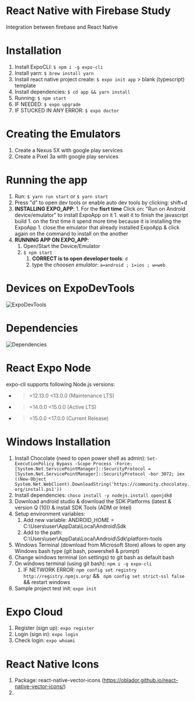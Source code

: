 # React Native with Firebase Study
Integration between firebase and React Native

#  Installation

1. Install ExpoCLI: ``` $ npm i -g expo-cli ```
1. Install yarn: ``` $ brew install yarn ```
1. Install react native project create: ``` $ expo init app ``` > blank (typescript) template
1. Install dependencies: ``` $ cd app && yarn install ```
1. Running: ``` $ npm start ```
1. IF NEEDED: ``` $ expo upgrade ```
1. IF STUCKED IN ANY ERROR:  ``` $ expo doctor ```

# Creating the Emulators

1. Create a Nexus 5X with google play services
1. Create a Pixel 3a with google play services

# Running the app

 1. Run: ``` $ yarn run start ``` or ``` $ yarn start ```
 1. Press "d" to open dev tools or enable auto dev tools by clicking: shift+d
 1. **INSTALLING EXPO_APP**:
        1. For the **fisrt time** Click on: "Run on Android device/emulator" to install ExpoApp on it
            1. wait it to finish the javascript build
            1. on the first time it spend more time because it is installing the ExpoApp
            1. close the emulator that already installed ExpoApp & click again on the command to install on the another
1. **RUNNING APP ON EXPO_APP**:
    1. Open/Start the Device/Emulator
    1. ``` $ npm start ``` 
        1. **CORRECT is to open developer tools**: ``` d ```
        1. type the *choosen emulator*: ``` a=android ; i=ios ; w=web ```

# Devices on ExpoDevTools
![ExpoDevTools](./ExpoDevices.png)

# Dependencies
![Dependencies](./Dependencies.png)

# React Expo Node

expo-cli supports following Node.js versions:
* >=12.13.0 <13.0.0 (Maintenance LTS)
* >=14.0.0 <15.0.0 (Active LTS)
* >=15.0.0 <17.0.0 (Current Release)


# Windows Installation

1. Install Chocolate (need to open power shell as admin): ``` Set-ExecutionPolicy Bypass -Scope Process -Force; [System.Net.ServicePointManager]::SecurityProtocol = [System.Net.ServicePointManager]::SecurityProtocol -bor 3072; iex ((New-Object System.Net.WebClient).DownloadString('https://community.chocolatey.org/install.ps1')) ```
2. Install dependencies: ``` choco install -y nodejs.install openjdk8 ```
3. Download android studio & download the SDK Platforms (latest & version Q (10)) & install SDK Tools (ADM or Intel)
4. Setup environment variables: 
   1. Add new variable: ANDROID_HOME = C:\Users\user\AppData\Local\Android\Sdk
   2. Add to the path: C:\Users\user\AppData\Local\Android\Sdk\platform-tools
5. Windows Terminal (download from Microsoft Store) allows to open any Windows bash type (git bash, powershell & prompt)
6. Change windows terminal (on settings) to git bash as default bash
7. On windows terminal (using git bash): ``` npm i -g expo-cli ```
   1. IF NETWORK ERROR: ``` npm config set registry http://registry.npmjs.org/ ``` && ```  npm config set strict-ssl false ``` && restart windows
8. Sample project test init: ``` expo init ```

# Expo Cloud

1. Register (sign up): ``` expo register ```
2. Login (sign in): ``` expo login ```
3. Check login: ``` expo whoami ``` 

# React Native Icons

1. Package: react-native-vector-icons (https://oblador.github.io/react-native-vector-icons/)
2. 
